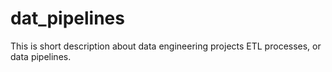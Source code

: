 # dat_pipelines
This is short description about data engineering projects ETL processes, or data pipelines.
